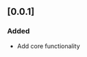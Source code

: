 <!-- Keep a Changelog guide -> https://keepachangelog.com -->

## [0.0.1]

### Added

- Add core functionality
